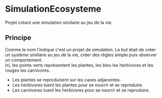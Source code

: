 # SimulationEcosysteme
Projet créant une simulation similaire au jeu de la vie.

## Principe

Comme le nom l'indique c'est un projet de simulation. Le but était de créer un système similaire au jeu de la vie, créer des règles simple puis observer un comportement.<br>
Ici, les points verts représentent les plantes, les bleu les herbivores et les rouges les carnivores.
* Les plantes se reproduisent sur les cases adjacentes.
* Les herbivores tuent les plantes pour se nourrir et se reproduire.
* Les carnivores tuent les herbivores pour se nourrir et se reproduire.
